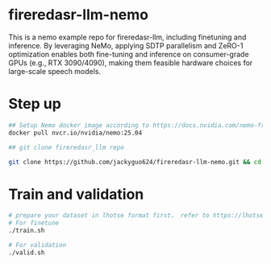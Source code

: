 # fireredasr-llm-nemo

This is a nemo example repo for fireredasr-llm,  including finetuning and inference.
By leveraging NeMo, applying SDTP parallelism and ZeRO-1 optimization enables both fine-tuning and inference on consumer-grade GPUs (e.g., RTX 3090/4090), making them feasible hardware choices for large-scale speech models.


# Step up
```bash
## Setup Nemo docker image according to https://docs.nvidia.com/nemo-framework/user-guide/latest/installation.html
docker pull nvcr.io/nvidia/nemo:25.04

## git clone fireredasr_llm repo

git clone https://github.com/jackyguo624/fireredasr-llm-nemo.git && cd fireredasr-llm-nemo
```

# Train and validation
```bash
# prepare your dataset in lhotse format first， refer to https://lhotse.readthedocs.io/en/latest/index.html
# For finetune
./train.sh

# For validation
./valid.sh

```


